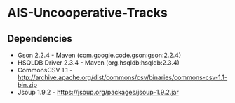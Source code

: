 # AIS-Uncooperative-Tracks

## Dependencies
 * Gson 2.2.4 - Maven (com.google.code.gson:gson:2.2.4)
 * HSQLDB Driver 2.3.4 - Maven (org.hsqldb:hsqldb:2.3.4)
 * CommonsCSV 1.1 - http://archive.apache.org/dist/commons/csv/binaries/commons-csv-1.1-bin.zip
 * Jsoup 1.9.2 - https://jsoup.org/packages/jsoup-1.9.2.jar
